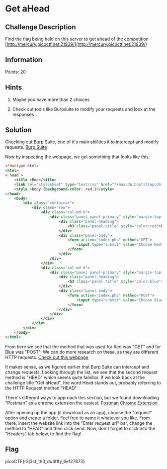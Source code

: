 # Get aHead

## Challenge Description

Find the flag being held on this server to get ahead of the competition [http://mercury.picoctf.net:21939/](http://mercury.picoctf.net:21939/)

## Information

Points: 20

## Hints

1. Maybe you have more than 2 choices

2. Check out tools like Burpsuite to modify your requests and look at the responses

## Solution

Checking out Burp Suite, one of it's main abilities it to intercept and modify requests. [Burp Suite](https://www.sciencedirect.com/topics/computer-science/burp-suite)

Now by inspecting the webpage, we get something that looks like this:

````html
<!doctype html>
<html>
< head >
    <title >Red</title>
    <link rel="stylesheet" type="text/css" href="//maxcdn.bootstrapcdn.com/bootstrap/3.3.5/css/bootstrap.min.css">
    <style >body {background-color: red;}</style>
</head>
    <body>
        <div class="container">
            <div class="row">
                <div class="col-md-6">
                    <div class="panel panel-primary" style="margin-top:50px">
                        <div class="panel-heading">
                            <h3 class="panel-title" style="color:red">Red</h3>
                        </div>
                        <div class="panel-body">
                            <form action="index.php" method="GET">
                                <input type="submit" value="Choose Red"/>
                            </form>
                        </div>
                    /div>
                </div>
                <div class="col-md-6">
                    <div class="panel panel-primary" style="margin-top:50px" >
                        <div class="panel-heading">
                            <h3 class="panel-title" style="color:blue">Blue</h3>
                        </div>
                        <div class="panel-body">
                            <form action="index.php" method="POST">
                                <input type="submit" value="Choose Blue"/>
                            </form>
                        </div>
                    </div>
                </div>
            </div>
        </div>
    </body>
</html>
````

From here we see that the method that was used for Red was "GET" and for Blue was "POST". We can do more research on these, as they are different HTTP requests. [Check out this webpage](https://developer.mozilla.org/en-US/docs/Web/HTTP/Methods)

It makes sense, as we figured earlier that Burp Suite can intercept and change requests. Looking through the list, we see that the second request method is "HEAD" which seems quite familiar. If we look back at the challenge title "Get aHead", the word Head stands out, probably referring to the HTTP Request method "HEAD".

There's different ways to approach this section, but we found downloading "Postman" as a chrome extension the easiest. [Postman Chrome Extension](https://chrome.google.com/webstore/detail/postman/fhbjgbiflinjbdggehcddcbncdddomop?hl=en)

After opening up the app (it download as an app), choose the "request" option and create a folder. Feel free to name it whatever you like. From there, insert the website link into the "Enter request url" bar, change the method to "HEAD" and then click send. Now, don't forget to click into the "Headers" tab below, to find the flag!

## Flag

picoCTF{r3j3ct_th3_du4l1ty_6ef27873}

